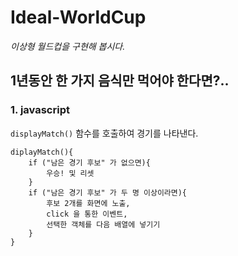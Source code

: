 # Ideal-WorldCup

_이상형 월드컵을 구현해 봅시다._

## 1년동안 한 가지 음식만 먹어야 한다면?..

### 1. javascript

`displayMatch()` 함수를 호출하여 경기를 나타낸다.

```shell
diplayMatch(){
    if ("남은 경기 후보" 가 없으면){
        우승! 및 리셋
    }
    if ("남은 경기 후보" 가 두 명 이상이라면){
        후보 2개를 화면에 노출,
        click 을 통한 이벤트,
        선택한 객체를 다음 배열에 넣기기
    }
}
```
